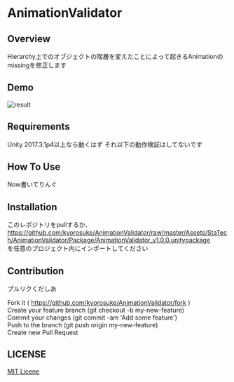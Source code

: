 # AnimationValidator

## Overview
Hierarchy上でのオブジェクトの階層を変えたことによって起きるAnimationのmissingを修正します

## Demo
![result](https://github.com/kyorosuke/AnimationValidator/blob/feature/media/demo_1.gif)

## Requirements
Unity 2017.3.1p4以上なら動くはず それ以下の動作検証はしてないです

## How To Use
Now書いてりんぐ

## Installation
このレポジトリをpullするか、  
https://github.com/kyorosuke/AnimationValidator/raw/master/Assets/StaTech/AnimationValidator/Package/AnimationValidator_v1.0.0.unitypackage  
を任意のプロジェクト内にインポートしてください

## Contribution
プルリクくだしあ

Fork it ( https://github.com/kyorosuke/AnimationValidator/fork )  
Create your feature branch (git checkout -b my-new-feature)  
Commit your changes (git commit -am 'Add some feature')  
Push to the branch (git push origin my-new-feature)  
Create new Pull Request  


## LICENSE

[MIT Licene](https://github.com/kyorosuke/AnimationValidator/blob/master/LICENSE)
